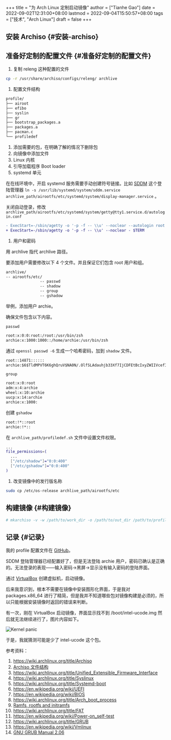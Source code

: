 +++
title = "为 Arch Linux 定制启动镜像"
author = ["Tianhe Gao"]
date = 2022-09-02T12:31:00+08:00
lastmod = 2022-09-04T15:50:57+08:00
tags = ["技术", "Arch Linux"]
draft = false
+++

## 安装 Archiso {#安装-archiso}


## 准备好定制的配置文件 {#准备好定制的配置文件}

1.  复制 releng 这种配置的文件

<!--listend-->

```sh
cp -r /usr/share/archiso/configs/releng/ archlive
```

1.  配置文件结构

<!--listend-->

```txt
profile/
├── airoot
├── efibo
├── syslin
├── gr
├── bootstrap_packages.a
├── packages.a
├── pacman.c
└── profiledef
```

1.  添加需要的包，在明确了解的情况下删除包
2.  向镜像中添加文件
3.  Linux 内核
4.  引导加载程序 Boot loader
5.  systemd 单元

在在线环境中，开启 systemd 服务需要手动创建符号链接。比如 [SDDM](https://wiki.archlinux.org/title/SDDM) 这个登陆管理器 `ln -s /usr/lib/systemd/system/sddm.service archlive_path/airootfs/etc/systemd/system/display-manager.service` 。

关闭自动登录，修改 `archlive_path/airootfs/etc/systemd/system/getty@tty1.service.d/autologin.conf`

```diff
- ExecStart=-/sbin/agetty -o '-p -f -- \\u' --noclear --autologin root - $TERM
+ ExecStart=-/sbin/agetty -o '-p -f -- \\u' --noclear - $TERM
```

1.  用户和密码

用 archlive 指代 archlive 路径。

要添加用户需要修改以下 4 个文件。并且保证它们包含 root 用户和组。

```txt
archlive/
-- airootfs/etc/
               -- passwd
               -- shadow
               -- group
               -- gshadow
```

举例，添加用户 archie。

确保文件包含以下内容。

`passwd`

```txt
root:x:0:0:root:/root:/usr/bin/zsh
archie:x:1000:1000::/home/archie:/usr/bin/zsh
```

通过 `openssl passwd -6` 生成一个哈希密码，加到 `shadow` 文件。

```txt
root::14871::::::
archie:$6$TldMPVT6K6ghQruV$NA0N/.OlfSLAdauhjb33Xf7IjCDFEtBcIxyZWIIVcefIzKEmWQ3wKRJFZpoY5LFWm2L18COJci0ti7tgPK94o1:14871::::::
```

`group`

```txt
root:x:0:root
adm:x:4:archie
wheel:x:10:archie
uucp:x:14:archie
archie:x:1000:
```

创建 `gshadow`

```txt
root:!*::root
archie:!*::
```

在 `archlive_path/profiledef.sh` 文件中设置文件权限。

```sh
...
file_permissions=(
  ...
  ["/etc/shadow"]="0:0:400"
  ["/etc/gshadow"]="0:0:400"
)
```

1.  改变镜像中的发行版名称

<!--listend-->

```sh
sudo cp /etc/os-release archlive_path/airootfs/etc
```


## 构建镜像 {#构建镜像}

```sh
# mkarchiso -v -w /path/to/work_dir -o /path/to/out_dir /path/to/profile/
```


## 记录 {#记录}

我的 profile 配置文件在 [GitHub](https://github.com/tianheg/archlive)。

SDDM 登陆管理器已经配置好了，但是无法登陆 archie 用户，密码已确认是正确的。无法登录的表现——输入密码-&gt;黑屏-&gt;显示没有输入密码的登陆界面。

通过 [VirtualBox](https://wiki.archlinux.org/title/VirtualBox) 创建虚拟机，启动镜像。

后来我意识到，根本不需要在镜像中安装图形化界面，于是我对 packages.x86_64 进行了精简，但是我并不知道哪些包对镜像构建是必须的，所以只能根据安装镜像时返回的错误来判断。

有一次，刚在 VirtualBox 启动镜像，界面显示找不到 /boot/intel-ucode.img 然后就无法继续进行了，图片内容如下。

![](/images/arch-build-live-image-0.png "Kernel panic")

于是，我就猜测可能是少了 intel-ucode 这个包。

参考资料：

1.  <https://wiki.archlinux.org/title/Archiso>
2.  [Archiso 文件结构](https://gitlab.archlinux.org/archlinux/archiso/-/blob/master/docs/README.profile.rst)
3.  <https://wiki.archlinux.org/title/Unified_Extensible_Firmware_Interface>
4.  <https://wiki.archlinux.org/title/Syslinux>
5.  <https://wiki.archlinux.org/title/Systemd-boot>
6.  <https://en.wikipedia.org/wiki/UEFI>
7.  <https://en.wikipedia.org/wiki/BIOS>
8.  <https://wiki.archlinux.org/title/Arch_boot_process>
9.  [Ramfs, rootfs and initramfs](https://docs.kernel.org/filesystems/ramfs-rootfs-initramfs.html)
10. <https://wiki.archlinux.org/title/FAT>
11. <https://en.wikipedia.org/wiki/Power-on_self-test>
12. <https://wiki.archlinux.org/title/GRUB>
13. <https://en.wikipedia.org/wiki/Vmlinux>
14. [GNU GRUB Manual 2.06](https://www.gnu.org/software/grub/manual/grub/grub.html)
